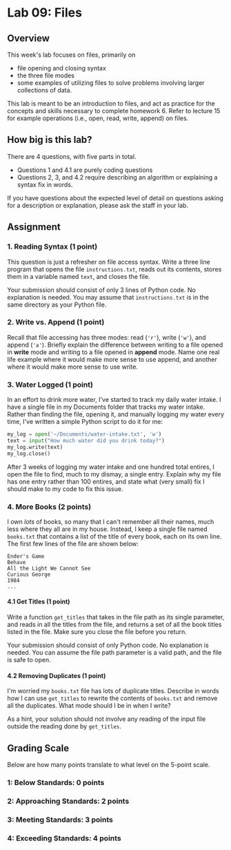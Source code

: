 # Lab 09: Files

## Overview

This week's lab focuses on files, primarily on

- file opening and closing syntax
- the three file modes
- some examples of utilizing files to solve problems involving larger collections of data.

This lab is meant to be an introduction to files, and act as practice for the concepts and skills necessary to complete homework 6. Refer to lecture 15 for example operations (i.e., open, read, write, append) on files.

## How big is this lab?

There are 4 questions, with five parts in total.

- Questions 1 and 4.1 are purely coding questions
- Questions 2, 3, and 4.2 require describing an algorithm or explaining a syntax fix in words.

If you have questions about the expected level of detail on questions asking for a description or explanation, please ask the staff in your lab.

## Assignment

### 1. Reading Syntax (1 point)

This question is just a refresher on file access syntax. Write a three line program that opens the file `instructions.txt`, reads out its contents, stores them in a variable named `text`, and closes the file.

Your submission should consist of only 3 lines of Python code. No explanation is needed. You may assume that `instructions.txt` is in the same directory as your Python file.

### 2. Write vs. Append (1 point)

Recall that file accessing has three modes: read (`'r'`), write (`'w'`), and append (`'a'`). Briefly explain the difference between writing to a file opened in **write** mode and writing to a file opened in **append** mode. Name one real life example where it would make more sense to use append, and another where it would make more sense to use write.

### 3. Water Logged (1 point)

In an effort to drink more water, I've started to track my daily water intake. I have a single file in my Documents folder that tracks my water intake. Rather than finding the file, opening it, and manually logging my water every time, I've written a simple Python script to do it for me:

```py
my_log = open('~/Documents/water-intake.txt', 'w')
text = input("How much water did you drink today?")
my_log.write(text)
my_log.close()
```

After 3 weeks of logging my water intake and one hundred total entires, I open the file to find, much to my dismay, a single entry. Explain why my file has one entry rather than 100 entires, and state what (very small) fix I should make to my code to fix this issue.

### 4. More Books (2 points)

I own *lots* of books, so many that I can't remember all their names, much less where they all are in my house. Instead, I keep a single file named `books.txt` that contains a list of the title of every book, each on its own line. The first few lines of the file are shown below:

```plaintext
Ender's Game
Behave
All the Light We Cannot See
Curious George
1984
...
```

#### 4.1 Get Titles (1 point)

Write a function `get_titles` that takes in the file path as its single parameter, and reads in all the titles from the file, and returns a set of all the book titles listed in the file. Make sure you close the file before you return.

Your submission should consist of only Python code. No explanation is needed. You can assume the file path parameter is a valid path, and the file is safe to open.

#### 4.2 Removing Duplicates (1 point)

I'm worried my `books.txt` file has lots of duplicate titles. Describe in words how I can use `get_titles` to rewrite the contents of `books.txt` and remove all the duplicates. What mode should I be in when I write?

As a hint, your solution should not involve any reading of the input file outside the reading done by `get_titles`.

## Grading Scale

Below are how many points translate to what level on the 5-point scale.

### 1: Below Standards: 0 points

### 2: Approaching Standards: 2 points

### 3: Meeting Standards: 3 points

### 4: Exceeding Standards: 4 points
